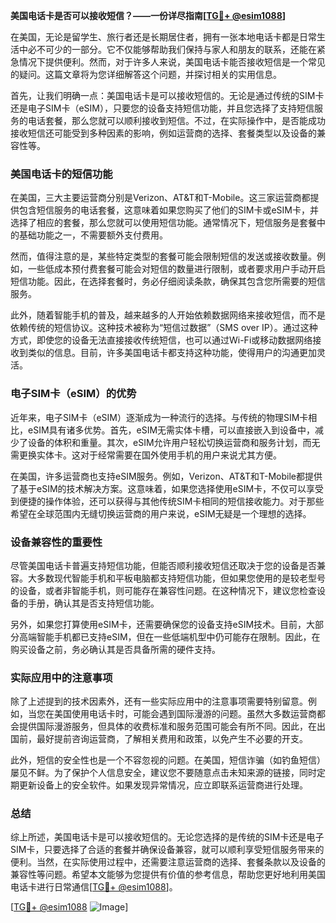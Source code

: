 **美国电话卡是否可以接收短信？——一份详尽指南[[TG💪+ @esim1088](https://t.me/s/esim1088)]**

在美国，无论是留学生、旅行者还是长期居住者，拥有一张本地电话卡都是日常生活中必不可少的一部分。它不仅能够帮助我们保持与家人和朋友的联系，还能在紧急情况下提供便利。然而，对于许多人来说，美国电话卡能否接收短信是一个常见的疑问。这篇文章将为您详细解答这个问题，并探讨相关的实用信息。

首先，让我们明确一点：美国电话卡是可以接收短信的。无论是通过传统的SIM卡还是电子SIM卡（eSIM），只要您的设备支持短信功能，并且您选择了支持短信服务的电话套餐，那么您就可以顺利接收到短信。不过，在实际操作中，是否能成功接收短信还可能受到多种因素的影响，例如运营商的选择、套餐类型以及设备的兼容性等。

### 美国电话卡的短信功能

在美国，三大主要运营商分别是Verizon、AT&T和T-Mobile。这三家运营商都提供包含短信服务的电话套餐，这意味着如果您购买了他们的SIM卡或eSIM卡，并选择了相应的套餐，那么您就可以使用短信功能。通常情况下，短信服务是套餐中的基础功能之一，不需要额外支付费用。

然而，值得注意的是，某些特定类型的套餐可能会限制短信的发送或接收数量。例如，一些低成本预付费套餐可能会对短信的数量进行限制，或者要求用户手动开启短信功能。因此，在选择套餐时，务必仔细阅读条款，确保其包含您所需要的短信服务。

此外，随着智能手机的普及，越来越多的人开始依赖数据网络来接收短信，而不是依赖传统的短信协议。这种技术被称为“短信过数据”（SMS over IP）。通过这种方式，即使您的设备无法直接接收传统短信，也可以通过Wi-Fi或移动数据网络接收到类似的信息。目前，许多美国电话卡都支持这种功能，使得用户的沟通更加灵活。

### 电子SIM卡（eSIM）的优势

近年来，电子SIM卡（eSIM）逐渐成为一种流行的选择。与传统的物理SIM卡相比，eSIM具有诸多优势。首先，eSIM无需实体卡槽，可以直接嵌入到设备中，减少了设备的体积和重量。其次，eSIM允许用户轻松切换运营商和服务计划，而无需更换实体卡。这对于经常需要在国外使用手机的用户来说尤其方便。

在美国，许多运营商也支持eSIM服务。例如，Verizon、AT&T和T-Mobile都提供了基于eSIM的技术解决方案。这意味着，如果您选择使用eSIM卡，不仅可以享受到便捷的操作体验，还可以获得与其他传统SIM卡相同的短信接收能力。对于那些希望在全球范围内无缝切换运营商的用户来说，eSIM无疑是一个理想的选择。

### 设备兼容性的重要性

尽管美国电话卡普遍支持短信功能，但能否顺利接收短信还取决于您的设备是否兼容。大多数现代智能手机和平板电脑都支持短信功能，但如果您使用的是较老型号的设备，或者非智能手机，则可能存在兼容性问题。在这种情况下，建议您检查设备的手册，确认其是否支持短信功能。

另外，如果您打算使用eSIM卡，还需要确保您的设备支持eSIM技术。目前，大部分高端智能手机都已支持eSIM，但在一些低端机型中仍可能存在限制。因此，在购买设备之前，务必确认其是否具备所需的硬件支持。

### 实际应用中的注意事项

除了上述提到的技术因素外，还有一些实际应用中的注意事项需要特别留意。例如，当您在美国使用电话卡时，可能会遇到国际漫游的问题。虽然大多数运营商都会提供国际漫游服务，但具体的收费标准和服务范围可能会有所不同。因此，在出国前，最好提前咨询运营商，了解相关费用和政策，以免产生不必要的开支。

此外，短信的安全性也是一个不容忽视的问题。在美国，短信诈骗（如钓鱼短信）屡见不鲜。为了保护个人信息安全，建议您不要随意点击未知来源的链接，同时定期更新设备上的安全软件。如果发现异常情况，应立即联系运营商进行处理。

### 总结

综上所述，美国电话卡是可以接收短信的。无论您选择的是传统的SIM卡还是电子SIM卡，只要选择了合适的套餐并确保设备兼容，就可以顺利享受短信服务带来的便利。当然，在实际使用过程中，还需要注意运营商的选择、套餐条款以及设备的兼容性等问题。希望本文能够为您提供有价值的参考信息，帮助您更好地利用美国电话卡进行日常通信[[TG💪+ @esim1088](https://t.me/s/esim1088)]。

[[TG💪+ @esim1088](https://t.me/s/esim1088) ![Image](https://i.postimg.cc/4NQfJmqS/Snipaste-2025-05-13-00-14-12.png)]